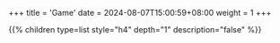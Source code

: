 +++
title = 'Game'
date = 2024-08-07T15:00:59+08:00
weight = 1
+++


{{% children type=list style="h4" depth="1" description="false" %}}